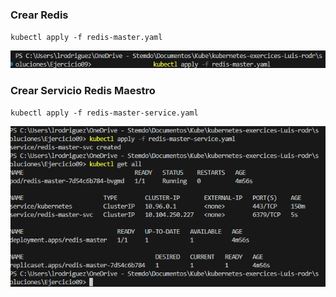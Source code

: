 ### Crear Redis

`kubectl apply -f redis-master.yaml`

![alt text](image.png)

### Crear Servicio Redis Maestro

`kubectl apply -f redis-master-service.yaml`

![alt text](image-1.png)